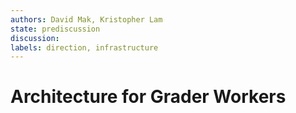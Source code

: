 ```yaml
---
authors: David Mak, Kristopher Lam
state: prediscussion
discussion:
labels: direction, infrastructure
---
```


# Architecture for Grader Workers